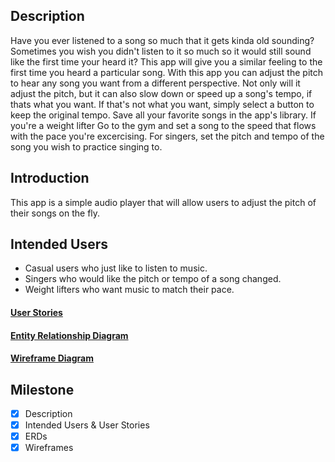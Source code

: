 ## Description
Have you ever listened to a song so much that it gets kinda old sounding? Sometimes you wish you 
didn't listen to it so much so it would still sound like the first time your heard it? This
app will give you a similar feeling to the first time you heard a particular song. With this app
you can adjust the pitch to hear any song you want from a different perspective. Not only will it
adjust the pitch, but it can also slow down or speed up a song's tempo, if thats what you want. If that's not 
what you want, simply select a button to keep the original tempo. Save all your favorite songs in the 
app's library. If you're a weight lifter Go to the gym and set a song to the speed that flows with the 
pace you're excercising. For singers, set the pitch and tempo of the song you wish to practice singing to.  

## Introduction
This app is a simple audio player that will allow users to adjust the pitch of their songs on 
the fly. 

## Intended Users
* Casual users who just like to listen to music.
* Singers who would like the pitch or tempo of a song changed.
* Weight lifters who want music to match their pace.

#### [User Stories](docs/user-stories.md)

#### [Entity Relationship Diagram](docs/erd.md)

#### [Wireframe Diagram](docs/wireframe.md)

## Milestone
* [x] Description
* [x] Intended Users &amp; User Stories
* [x] ERDs
* [x] Wireframes
